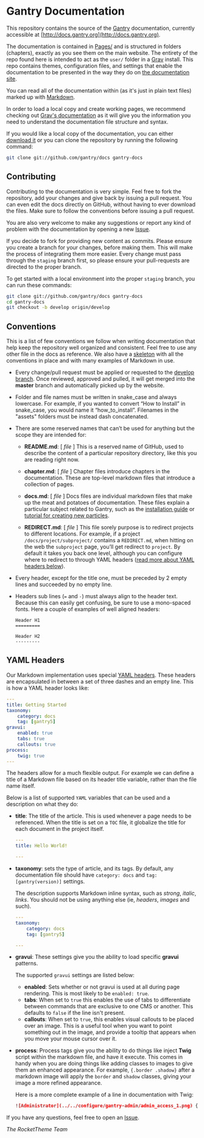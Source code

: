 # Gantry Documentation

This repository contains the source of the [Gantry](https://github.com/gantry/gantry5) documentation, currently accessible at [http://docs.gantry.org](http://docs.gantry.org).

The documentation is contained in [Pages/](Pages) and is structured in folders (chapters), exactly as you see them on the main website. The entirety of the repo found here is intended to act as the `user/` folder in a [Grav](http://getgrav.org) install. This repo contains themes, configuration files, and settings that enable the documentation to be presented in the way they do on [the documentation site](http://docs.gantry.org).

You can read all of the documentation within (as it's just in plain text files) marked up with [Markdown](http://daringfireball.net/projects/markdown/).

In order to load a local copy and create working pages, we recommend checking out [Grav's documentation](http://learn.getgrav.org/) as it will give you the information you need to understand the documentation file structure and syntax.

If you would like a local copy of the documentation, you can either [download it](https://github.com/gantry/docs/archive/master.zip) or you can clone the repository by running the following command:

~~~ .bash
git clone git://github.com/gantry/docs gantry-docs
~~~


Contributing
------------
Contributing to the documentation is very simple. Feel free to fork the repository, add your changes and give back by issuing a pull request. You can even edit the docs directly on GitHub, without having to ever download the files. Make sure to follow the conventions before issuing a pull request.

You are also very welcome to make any suggestions or report any kind of problem with the documentation by opening a new [Issue](https://github.com/gantry/docs/issues/new).

If you decide to fork for providing new content as commits. Please ensure you create a branch for your changes, before making them. This will make the process of integrating them more easier. Every change must pass through the `staging` branch first, so please ensure your pull-requests are directed to the proper branch.

To get started with a local environment into the proper `staging` branch, you can run these commands:

~~~ .bash
git clone git://github.com/gantry/docs gantry-docs
cd gantry-docs
git checkout -b develop origin/develop
~~~


Conventions
-----------

This is a list of few conventions we follow when writing documentation that help keep the repository well organized and consistent. Feel free to use any other file in the docs as reference. We also have a [skeleton](Skeleton.md) with all the conventions in place and with many examples of Markdown in use.

* Every change/pull request must be applied or requested to the [develop branch](https://github.com/gantry/docs/tree/develop). Once reviewed, approved and pulled, it will get merged into the **master** branch and automatically picked up by the website.

* Folder and file names must be written in snake_case and always lowercase. For example, if you wanted to convert “How to Install” in snake_case, you would name it “how_to_install”. Filenames in the "assets" folders must be instead dash concatenated.

* There are some reserved names that can’t be used for anything but the scope they are intended for:

    * **README.md**: [ _file_ ] This is a reserved name of GitHub, used to describe the content of a particular repository directory, like this you are reading right now.

    * **chapter.md**: [ _file_ ] Chapter files introduce chapters in the documentation. These are top-level markdown files that introduce a collection of pages.

    * **docs.md**: [ _file_ ] Docs files are individual markdown files that make up the meat and potatoes of documentation. These files explain a particular subject related to Gantry, such as the [installation guide](pages/01.gantry5/02.basics/03.installation/docs.md) or [tutorial for creating new particles](pages/01.gantry5/06.advanced/01.creating-a-new-particle/docs.md).

    * **REDIRECT.md**: [ _file_ ] This file sorely purpose is to redirect projects to different locations. For example, if a project `/docs/project/subproject/` contains a `REDIRECT.md`, when hitting on the web the `subproject` page, you’ll get redirect to `project`. By default it takes you back one level, although you can configure where to redirect to through YAML headers ([read more about YAML headers below](#yaml-headers)).

* Every header, except for the title one, must be preceded by 2 empty lines and succeeded by no empty line.

* Headers sub lines (`=` and `-`) must always align to the header text. Because this can easily get confusing, be sure to use a mono-spaced fonts. Here a couple of examples of well aligned headers:

    ~~~
    Header H1
    =========

    Header H2
    ---------
    ~~~


YAML Headers
------------

Our Markdown implementation uses special [YAML headers](http://www.yaml.org/spec/1.2/spec.html). These headers are encapsulated in between a set of three dashes and an empty line. This is how a YAML header looks like:

```yaml
---
title: Getting Started
taxonomy:
    category: docs
    tag: [gantry5]
gravui:
    enabled: true
    tabs: true
    callouts: true
process:
    twig: true
---
```

The headers allow for a much flexible output. For example we can define a title of a Markdown file based on its header title variable, rather than the file name itself.

Below is a list of supported `YAML` variables that can be used and a description on what they do:

* **title**: The title of the article. This is used whenever a page needs to be referenced. When the title is set on a `TOC` file, it globalize the title for each document in the project itself.

    ```yaml
    ---
    title: Hello World!

    ---
    ```

* **taxonomy**: sets the type of article, and its tags. By default, any documentation file should have `category: docs` and `tag: [gantry(version)]` settings.

    The description supports Markdown inline syntax, such as _strong_, _italic_, _links_. You should not be using anything else (ie, _headers_, _images_ and such).

    ```yaml
    ---
    taxonomy:
        category: docs
        tag: [gantry5]

    ---
    ```


* **gravui**: These settings give you the ability to load specific **gravui** patterns. 

   The supported `gravui` settings are listed below:
   * **enabled**: Sets whether or not gravui is used at all during page rendering. This is most likely to be `enabled: true`.
   * **tabs**: When set to `true` this enables the use of tabs to differentiate between commands that are exclusive to one CMS or another. This defaults to `false` if the line isn't present.
   * **callouts**: When set to `true`, this enables visual callouts to be placed over an image. This is a useful tool when you want to point something out in the image, and provide a tooltip that appears when you move your mouse cursor over it.

* **process**: Process tags give you the ability to do things like inject **Twig** script within the markdown file, and have it execute. This comes in handy when you are doing things like adding classes to images to give them an enhanced appearance. For example, `{.border .shadow}` after a markdown image will apply the `border` and `shadow` classes, giving your image a more refined appearance.
    
    Here is a more complete example of a line in documentation with Twig:

    ```markdown
    ![Administrator](../../configure/gantry-admin/admin_access_1.png) {.border .shadow}
    ```

If you have any questions, feel free to open an [Issue](https://github.com/gantry/docs/issues/new).

_The RocketTheme Team_
